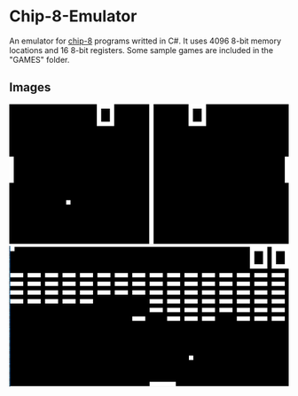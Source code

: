 # Chip-8-Emulator
An emulator for <a href="https://en.wikipedia.org/wiki/CHIP-8" target="_blank">chip-8</a> programs writted in C#. It uses 4096 8-bit memory locations and 16 8-bit registers. Some sample games are included in the "GAMES" folder.
## Images
![Screenshot](https://github.com/anup-deb/Chip-8-Emulator/blob/master/CHIP8%20EMULATOR/screenshots/pongcropped.png)
![Screenshot](https://github.com/anup-deb/Chip-8-Emulator/blob/master/CHIP8%20EMULATOR/screenshots/blix.PNG)





